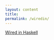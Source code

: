 ```yaml
---
layout: content
title: 
permalink: /wiredin/
---
```


[Wired in Haskell](https://github.com/allenleein/brains/projects/9)
